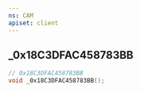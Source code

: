 ```yaml
---
ns: CAM
apiset: client
---
```

## _0x18C3DFAC458783BB

```c
// 0x18C3DFAC458783BB
void _0x18C3DFAC458783BB();
```